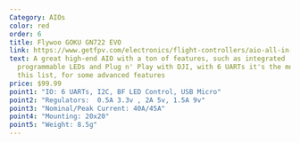 ```yaml
---
Category: AIOs
color: red
order: 6
title: Flywoo GOKU GN722 EVO
link: https://www.getfpv.com/electronics/flight-controllers/aio-all-in-one-fc/flywoo-goku-gn722-hd-evo-40a-bl-s-aio-flight-controller-20x20.html
text: A great high-end AIO with a ton of features, such as integrated
  programmable LEDs and Plug n' Play with DJI, with 6 UARTs it's the most on
  this list, for some advanced features
price: $99.99
point1: "IO: 6 UARTs, I2C, BF LED Control, USB Micro"
point2: "Regulators:  0.5A 3.3v , 2A 5v, 1.5A 9v"
point3: "Nominal/Peak Current: 40A/45A"
point4: "Mounting: 20x20"
point5: "Weight: 8.5g"
---
```

